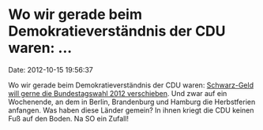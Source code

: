 Wo wir gerade beim Demokratieverständnis der CDU waren: \...
============================================================

Date: 2012-10-15 19:56:37

Wo wir gerade beim Demokratieverständnis der CDU waren: [Schwarz-Geld
will gerne die Bundestagswahl 2012
verschieben](http://www.cduwatch.de/2012/union-und-fdp-wollen-den-termin-zur-bundestagswahl-2013-so-legen-das-die-opposition-benachteiligt-wird/).
Und zwar auf ein Wochenende, an dem in Berlin, Brandenburg und Hamburg
die Herbstferien anfangen. Was haben diese Länder gemein? In ihnen
kriegt die CDU keinen Fuß auf den Boden. Na SO ein Zufall!
